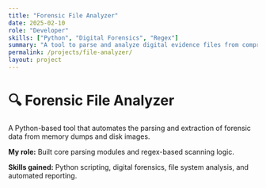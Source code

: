 ```yaml
---
title: "Forensic File Analyzer"
date: 2025-02-10
role: "Developer"
skills: ["Python", "Digital Forensics", "Regex"]
summary: "A tool to parse and analyze digital evidence files from compromised machines."
permalink: /projects/file-analyzer/
layout: project
---
```


# 🔍 Forensic File Analyzer

A Python-based tool that automates the parsing and extraction of forensic data from memory dumps and disk images.

**My role:** Built core parsing modules and regex-based scanning logic.

**Skills gained:** Python scripting, digital forensics, file system analysis, and automated reporting.

